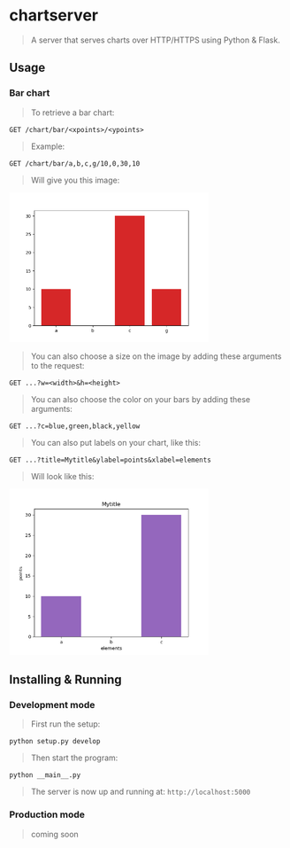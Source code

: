 # chartserver
> A server that serves charts over HTTP/HTTPS using Python & Flask.

## Usage
### Bar chart
> To retrieve a bar chart:

    GET /chart/bar/<xpoints>/<ypoints>

> Example:

    GET /chart/bar/a,b,c,g/10,0,30,10

> Will give you this image:

<img width='360px' src='images/barchart.png'/>

> You can also choose a size on the image by adding these arguments to the
> request:

    GET ...?w=<width>&h=<height>

> You can also choose the color on your bars by adding these arguments:

    GET ...?c=blue,green,black,yellow

> You can also put labels on your chart, like this:

    GET ...?title=Mytitle&ylabel=points&xlabel=elements

> Will look like this:

<img width='360px' src='images/barchart-label.png'/>

## Installing & Running
### Development mode
> First run the setup:

    python setup.py develop

> Then start the program:

    python __main__.py

> The server is now up and running at: `http://localhost:5000`

### Production mode
> coming soon
